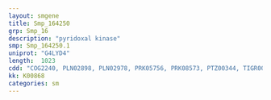 ```yaml
---
layout: smgene
title: Smp_164250
grp: Smp_16
description: "pyridoxal kinase"
smp: Smp_164250.1
uniprot: "G4LYD4"
length:  1023
cdd: "COG2240, PLN02898, PLN02978, PRK05756, PRK08573, PTZ00344, TIGR00687, cd01173, cl00192, pfam08543"
kk: K00868
categories: sm
---
```

